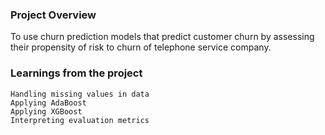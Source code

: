 ### Project Overview

  To use churn prediction models that predict customer churn by assessing their propensity of risk to churn of telephone service company.


### Learnings from the project

 
    Handling missing values in data
    Applying AdaBoost
    Applying XGBoost
    Interpreting evaluation metrics



